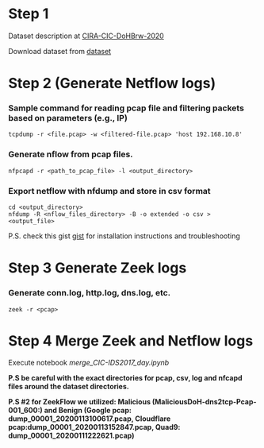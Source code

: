 # Step 1
Dataset description at [CIRA-CIC-DoHBrw-2020](https://www.unb.ca/cic/datasets/dohbrw-2020.html)


Download dataset from [dataset](http://205.174.165.80/CICDataset/DoHBrw-2020/Dataset/)

# Step 2 (Generate Netflow logs)
### Sample command for reading pcap file and filtering packets based on parameters (e.g., IP)
```
tcpdump -r <file.pcap> -w <filtered-file.pcap> 'host 192.168.10.8'
```

### Generate nflow from pcap files.
```
nfpcapd -r <path_to_pcap_file> -l <output_directory>
```

### Export netflow with nfdump and store in csv format
```
cd <output_directory>
nfdump -R <nflow_files_directory> -B -o extended -o csv > <output_file>
```

P.S. check this gist [gist](https://gist.github.com/jjsantanna/f2ee2f1fe23208299f4a2ca392f8b23f?permalink_comment_id=3749338) for installation instructions and troubleshooting

# Step 3 Generate Zeek logs
### Generate conn.log, http.log, dns.log, etc.
```
zeek -r <pcap>
```

# Step 4 Merge Zeek and Netflow logs

Execute notebook *merge_CIC-IDS2017_day.ipynb*

**P.S be careful with the exact directories for pcap, csv, log and nfcapd files around the dataset directories.**

**P.S #2 for ZeekFlow we utilized: Malicious (MaliciousDoH-dns2tcp-Pcap-001_600:) and Benign (Google pcap: dump_00001_20200113100617.pcap, Cloudflare pcap:dump_00001_20200113152847.pcap, Quad9: dump_00001_20200111222621.pcap)**
